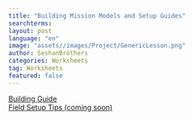 ```yaml
---
title: "Building Mission Models and Setup Guides"
searchterms:
layout: post
language: "en"
image: "assets//images/Project/GenericLesson.png"
author: SeshanBrothers
categories: Worksheets
tag: Worksheets
featured: false
---
```


<a href="https://docs.google.com/presentation/d/1Z3Jfrl50wTSV9wHjCx6ftaCqDmOpbM7vScgAx97KJdY/edit?usp=sharing">Building Guide</a>
<br>
<a href="">Field Setup Tips (coming soon)</a>
<br>
